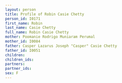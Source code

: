 ```yaml
---
layout: person
title: Profile of Robin Casie Chetty
person_id: I0171
first_name: Robin
last_name: Casie Chetty
full_name: Robin Casie Chetty
mother: Poomanie Rodrigo Muniaram Perumal
mother_id: I0084
father: Casper Lazarus Joseph "Casper" Casie Chetty
father_id: I0051
children:
children_ids:
partners:
partner_ids:
sex: F
---
```


